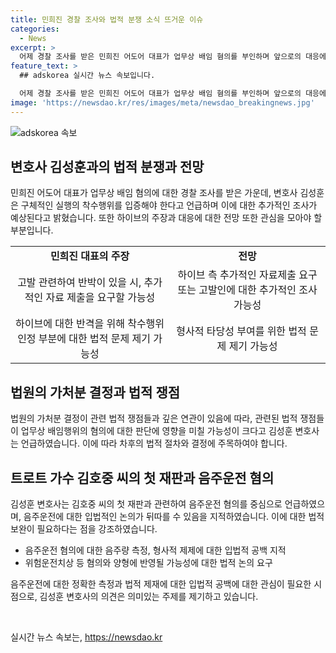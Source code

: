 ```yaml
---
title: 민희진 경찰 조사와 법적 분쟁 소식 뜨거운 이슈
categories:
  - News
excerpt: >
  어제 경찰 조사를 받은 민희진 어도어 대표가 업무상 배임 혐의를 부인하며 앞으로의 대응에 대해 설명했습니다. 변호사 김성훈 씨와의 인터뷰에서 민 대표의 반격에 대한 전망과 하이브와의 법적 분쟁에 대한 전망을 확인할 수 있었습니다. 또한, 트로트 가수 김호중 씨의 첫 재판에 대한 상황과 음주운전 관련 법적 문제에 대한 전망에 대해도 이야기가 나눠졌습니다.
feature_text: >
  ## adskorea 실시간 뉴스 속보입니다.

  어제 경찰 조사를 받은 민희진 어도어 대표가 업무상 배임 혐의를 부인하며 앞으로의 대응에 대해 설명했습니다. 변호사 김성훈 씨와의 인터뷰에서 민 대표의 반격에 대한 전망과 하이브와의 법적 분쟁에 대한 전망을 확인할 수 있었습니다. 또한, 트로트 가수 김호중 씨의 첫 재판에 대한 상황과 음주운전 관련 법적 문제에 대한 전망에 대해도 이야기가 나눠졌습니다.
image: 'https://newsdao.kr/res/images/meta/newsdao_breakingnews.jpg'
---
```


<p><img src="https://newsdao.kr/res/images/meta/newsdao_breakingnews.jpg" alt="adskorea 속보" /></p>

<h2 data-ke-size="size26">변호사 김성훈과의 법적 분쟁과 전망</h2>

<p data-ke-size="size16">민희진 어도어 대표가 업무상 배임 혐의에 대한 경찰 조사를 받은 가운데, 변호사 김성훈은 구체적인 실행의 착수행위를 입증해야 한다고 언급하며 이에 대한 추가적인 조사가 예상된다고 밝혔습니다. 또한 하이브의 주장과 대응에 대한 전망 또한 관심을 모아야 할 부분입니다.</p>

<table>
  <tr>
    <td style="text-align: center; height: 17px;"><b>민희진 대표의 주장</b></td>
    <td style="text-align: center; height: 17px;"><b>전망</b></td>
  </tr>
  <tr>
    <td style="text-align: center; height: 17px;">고발 관련하여 반박이 있을 시, 추가적인 자료 제출을 요구할 가능성</td>
    <td style="text-align: center; height: 17px;">하이브 측 추가적인 자료제출 요구 또는 고발인에 대한 추가적인 조사 가능성</td>
  </tr>
  <tr>
    <td style="text-align: center; height: 17px;">하이브에 대한 반격을 위해 착수행위 인정 부분에 대한 법적 문제 제기 가능성</td>
    <td style="text-align: center; height: 17px;">형사적 타당성 부여를 위한 법적 문제 제기 가능성</td>
  </tr>
</table>

<h2 data-ke-size="size26">법원의 가처분 결정과 법적 쟁점</h2>

<p data-ke-size="size16">법원의 가처분 결정이 관련 법적 쟁점들과 깊은 연관이 있음에 따라, 관련된 법적 쟁점들이 업무상 배임행위의 혐의에 대한 판단에 영향을 미칠 가능성이 크다고 김성훈 변호사는 언급하였습니다. 이에 따라 차후의 법적 절차와 결정에 주목하여야 합니다.</p>

<h2 data-ke-size="size26">트로트 가수 김호중 씨의 첫 재판과 음주운전 혐의</h2>

<p data-ke-size="size16">김성훈 변호사는 김호중 씨의 첫 재판과 관련하여 음주운전 혐의를 중심으로 언급하였으며, 음주운전에 대한 입법적인 논의가 뒤따를 수 있음을 지적하였습니다. 이에 대한 법적 보완이 필요하다는 점을 강조하였습니다.</p>

<ul>
    <li>음주운전 혐의에 대한 음주량 측정, 형사적 제제에 대한 입법적 공백 지적</li>
    <li>위험운전치상 등 혐의와 양형에 반영될 가능성에 대한 법적 논의 요구</li>
</ul>

<p data-ke-size="size16">음주운전에 대한 정확한 측정과 법적 제재에 대한 입법적 공백에 대한 관심이 필요한 시점으로, 김성훈 변호사의 의견은 의미있는 주제를 제기하고 있습니다.</p>

<p data-ke-size="size16">&nbsp;</p>
실시간 뉴스 속보는, <a href="https://newsdao.kr" rel="dofollow">https://newsdao.kr</a>


